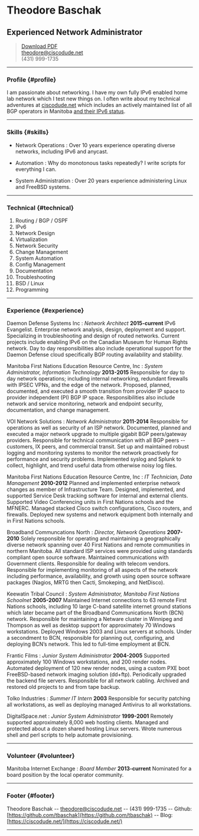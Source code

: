 # Theodore Baschak
## Experienced Network Administrator

> [Download PDF](theodorebaschak_resume.pdf)  
> [theodore@ciscodude.net](theodore@ciscodude.net)  
> (431) 999-1735

------

### Profile {#profile}

I am passionate about networking. I have my own fully IPv6 enabled home lab network which I test new things on.  I often write about my technical adventures at [ciscodude.net](https://ciscodude.net/) which includes an actively maintained list of all BGP operators in Manitoba [and their IPv6 status](https://ciscodude.net/bgp/mb/).

------

### Skills {#skills}

* Network Operations
  : Over 10 years experience operating diverse networks, including IPv6 and anycast.

* Automation
  : Why do monotonous tasks repeatedly? I write scripts for everything I can.

* System Administration
  : Over 20 years experience administering Linux and FreeBSD systems.

-------

### Technical {#technical}

1. Routing / BGP / OSPF
1. IPv6
1. Network Design
1. Virtualization
1. Network Security
1. Change Management
1. System Automation
1. Config Management
1. Documentation
1. Troubleshooting
1. BSD / Linux
1. Programming

------

### Experience {#experience}

Daemon Defense Systems Inc
: *Network Architect*
  __2015-current__
  IPv6 Evangelist. Enterprise network analysis, design, deployment and support. Specializing in troubleshooting and design of routed networks. Current projects include enabling IPv6 on the Canadian Museum for Human Rights network. Day to day responsibilities also include operational support for the Daemon Defense cloud specifically BGP routing availability and stability.

Manitoba First Nations Education Resource Centre, Inc
: *System Administrator, Information Technology*
  __2013-2015__
  Responsible for day to day network operations; including internal networking, redundant firewalls with IPSEC VPNs, and the edge of the network. Proposed, planned, documented, and executed a smooth transition from provider IP space to provider independent (PI) BGP IP space. Responsibilities also include network and service monitoring, network and endpoint security, documentation, and change management. 

VOI Network Solutions
: *Network Administrator*
  __2011-2014__
  Responsible for operations as well as security of an ISP network. Documented, planned and executed a major network upgrade to multiple gigabit BGP peers/gateway providers. Responsible for technical communication with all BGP peers -- customers, IX peers, and commercial transit. Set up and maintained robust logging and monitoring systems to monitor the network proactively for performance and security problems. Implemented syslog and Splunk to collect, highlight, and trend useful data from otherwise noisy log files. 

Manitoba First Nations Education Resource Centre, Inc
: *IT Technician, Data Management*
  __2010-2012__
  Planned and implemented enterprise network changes as member of Infrastructure Team. Designed, implemented, and supported Service Desk tracking software for internal and external clients. Supported Video Conferencing units in First Nations schools and the MFNERC. Managed stacked Cisco switch configurations, Cisco routers, and firewalls. Deployed new systems and network equipment both internally and in First Nations schools.

Broadband Communcations North
: *Director, Network Operations*
  __2007-2010__
  Solely responsible for operating and maintaining a geographically diverse network spanning over 40 First Nations and remote communities in northern Manitoba. All standard ISP services were provided using standards compliant open source software. Maintained communications with Government clients. Responsible for dealing with telecom vendors. Responsible for implementing monitoring of all aspects of the network including performance, availability, and growth using open source software packages (Nagios, MRTG then Cacti, Smokeping, and NetDisco).

Keewatin Tribal Council
: *System Administrator, Manitoba First Nations Schoolnet*
  __2005-2007__
  Maintained Internet connections to 63 remote First Nations schools, including 10 large C-band satellite internet ground stations which later became part of the Broadband Communications North (BCN) network. Responsible for maintaining a Netware cluster in Winnipeg and Thompson as well as desktop support for approximately 70 Windows workstations. Deployed Windows 2003 and Linux servers at schools. Under a secondment to BCN, responsible for planning out, configuring, and deploying BCN’s network. This led to full-time employment at BCN.

Frantic Films
: *Junior System Administrator*
  __2004-2005__
  Supported approximately 100 Windows workstations, and 200 render nodes. Automated deployment of 120 new render nodes, using a custom PXE boot FreeBSD-based network imaging solution (dd+ftp). Periodically upgraded the backend file servers. Responsible for all network cabling. Archived and restored old projects to and from tape backup.


Tolko Industries
: *Summer IT Intern*
  __2003__
  Responsible for security patching all workstations, as well as deploying managed Antivirus to all workstations.

DigitalSpace.net
: *Junior System Administrator*
  __1999-2001__
  Remotely supported approximately 8,000 web hosting clients. Managed and protected about a dozen shared hosting Linux servers. Wrote numerous shell and perl scripts to help automate provisioning.

------

### Volunteer {#volunteer}

Manitoba Internet Exchange
: *Board Member*
  __2013-current__
  Nominated for a board position by the local operator community. 

------

### Footer {#footer}

Theodore Baschak -- [theodore@ciscodude.net](theodore@ciscodude.net) -- (431) 999-1735
-- Github: [https://github.com/tbaschak](https://github.com/tbaschak) --
Blog: [https://ciscodude.net/](https://ciscodude.net/)

------
